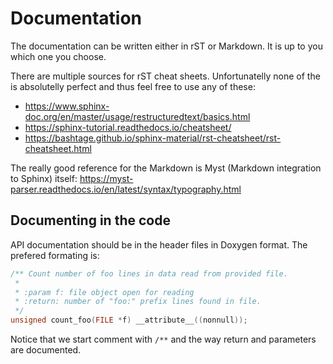# Documentation

The documentation can be written either in rST or Markdown. It is up to you
which one you choose.

There are multiple sources for rST cheat sheets. Unfortunatelly none of the is
absolutelly perfect and thus feel free to use any of these:

* <https://www.sphinx-doc.org/en/master/usage/restructuredtext/basics.html>
* <https://sphinx-tutorial.readthedocs.io/cheatsheet/>
* <https://bashtage.github.io/sphinx-material/rst-cheatsheet/rst-cheatsheet.html>

The really good reference for the Markdown is Myst (Markdown integration to
Sphinx) itself:
<https://myst-parser.readthedocs.io/en/latest/syntax/typography.html>


## Documenting in the code

API documentation should be in the header files in Doxygen format. The prefered
formating is:

```c
/** Count number of foo lines in data read from provided file.
 *
 * :param f: file object open for reading
 * :return: number of "foo:" prefix lines found in file.
 */
unsigned count_foo(FILE *f) __attribute__((nonnull));
```

Notice that we start comment with `/**` and the way return and parameters are
documented.
